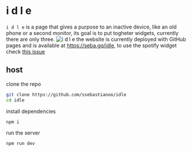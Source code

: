 # i d l e
`i d l e` is a page that gives a purpose to an inactive device, like an old phone or a second monitor, its goal is to put togheter widgets, currently there are only three.
![i d l e](https://cdn.discordapp.com/attachments/636316942445051914/968191974626701412/unknown.png)
the website is currently deployed with GitHub pages and is available at https://seba.gq/idle, to use the spotify widget check [this issue](https://github.com/ssebastianoo/idle/issues/1)
## host
clone the repo
```bash
git clone https://github.com/ssebastianoo/idle
cd idle
```
install dependencies
```bash
npm i
```
run the server
```bash
npm run dev
```